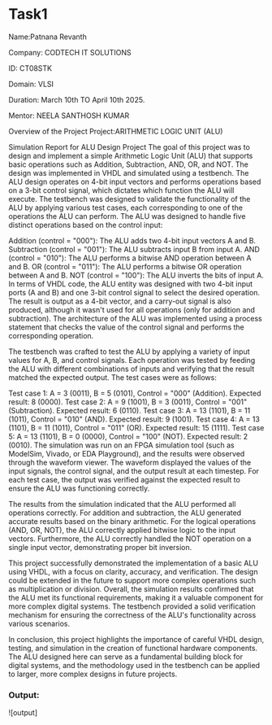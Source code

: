 # Task1
Name:Patnana Revanth

Company: CODTECH IT SOLUTIONS

ID: CT08STK

Domain: VLSI

Duration: March 10th TO April 10th 2025.

Mentor: NEELA SANTHOSH KUMAR

Overview of the Project
Project:ARITHMETIC LOGIC
UNIT (ALU)

Simulation Report for ALU Design Project
The goal of this project was to design and implement a simple Arithmetic Logic Unit (ALU) that supports basic operations such as Addition, Subtraction, AND, OR, and NOT. The design was implemented in VHDL and simulated using a testbench. The ALU design operates on 4-bit input vectors and performs operations based on a 3-bit control signal, which dictates which function the ALU will execute. The testbench was designed to validate the functionality of the ALU by applying various test cases, each corresponding to one of the operations the ALU can perform.
The ALU was designed to handle five distinct operations based on the control input:

Addition (control = "000"): The ALU adds two 4-bit input vectors A and B. Subtraction (control = "001"): The ALU subtracts input B from input A. AND (control = "010"): The ALU performs a bitwise AND operation between A and B. OR (control = "011"): The ALU performs a bitwise OR operation between A and B. NOT (control = "100"): The ALU inverts the bits of input A. In terms of VHDL code, the ALU entity was designed with two 4-bit input ports (A and B) and one 3-bit control signal to select the desired operation. The result is output as a 4-bit vector, and a carry-out signal is also produced, although it wasn't used for all operations (only for addition and subtraction). The architecture of the ALU was implemented using a process statement that checks the value of the control signal and performs the corresponding operation.

The testbench was crafted to test the ALU by applying a variety of input values for A, B, and control signals. Each operation was tested by feeding the ALU with different combinations of inputs and verifying that the result matched the expected output. The test cases were as follows:

Test case 1: A = 3 (0011), B = 5 (0101), Control = "000" (Addition). Expected result: 8 (0000). Test case 2: A = 9 (1001), B = 3 (0011), Control = "001" (Subtraction). Expected result: 6 (0110). Test case 3: A = 13 (1101), B = 11 (1011), Control = "010" (AND). Expected result: 9 (1001). Test case 4: A = 13 (1101), B = 11 (1011), Control = "011" (OR). Expected result: 15 (1111). Test case 5: A = 13 (1101), B = 0 (0000), Control = "100" (NOT). Expected result: 2 (0010). The simulation was run on an FPGA simulation tool (such as ModelSim, Vivado, or EDA Playground), and the results were observed through the waveform viewer. The waveform displayed the values of the input signals, the control signal, and the output result at each timestep. For each test case, the output was verified against the expected result to ensure the ALU was functioning correctly.

The results from the simulation indicated that the ALU performed all operations correctly. For addition and subtraction, the ALU generated accurate results based on the binary arithmetic. For the logical operations (AND, OR, NOT), the ALU correctly applied bitwise logic to the input vectors. Furthermore, the ALU correctly handled the NOT operation on a single input vector, demonstrating proper bit inversion.

This project successfully demonstrated the implementation of a basic ALU using VHDL, with a focus on clarity, accuracy, and verification. The design could be extended in the future to support more complex operations such as multiplication or division. Overall, the simulation results confirmed that the ALU met its functional requirements, making it a valuable component for more complex digital systems. The testbench provided a solid verification mechanism for ensuring the correctness of the ALU's functionality across various scenarios.

In conclusion, this project highlights the importance of careful VHDL design, testing, and simulation in the creation of functional hardware components. The ALU designed here can serve as a fundamental building block for digital systems, and the methodology used in the testbench can be applied to larger, more complex designs in future projects.

### Output: 
![output]
